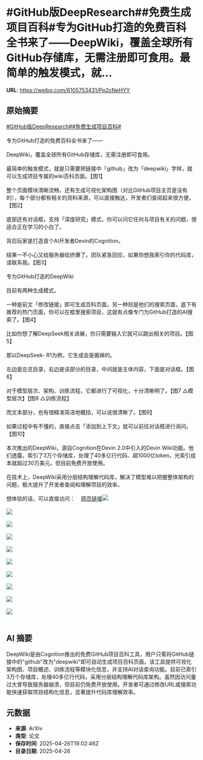 # #GitHub版DeepResearch##免费生成项目百科#专为GitHub打造的免费百科全书来了——DeepWiki，覆盖全球所有GitHub存储库，无需注册即可食用。最简单的触发模式，就...

**URL**: https://weibo.com/6105753431/Pp2cNeHYY

## 原始摘要

<a href="https://m.weibo.cn/search?containerid=231522type%3D1%26t%3D10%26q%3D%23GitHub%E7%89%88DeepResearch%23&amp;extparam=%23GitHub%E7%89%88DeepResearch%23" data-hide=""><span class="surl-text">#GitHub版DeepResearch#</span></a><a href="https://m.weibo.cn/search?containerid=231522type%3D1%26t%3D10%26q%3D%23%E5%85%8D%E8%B4%B9%E7%94%9F%E6%88%90%E9%A1%B9%E7%9B%AE%E7%99%BE%E7%A7%91%23&amp;extparam=%23%E5%85%8D%E8%B4%B9%E7%94%9F%E6%88%90%E9%A1%B9%E7%9B%AE%E7%99%BE%E7%A7%91%23" data-hide=""><span class="surl-text">#免费生成项目百科#</span></a><br><br>专为GitHub打造的免费百科全书来了——<br><br>DeepWiki，覆盖全球所有GitHub存储库，无需注册即可食用。<br><br>最简单的触发模式，就是只需要把链接中「github」改为「deepwiki」字样，就可以生成项目专属的wiki百科页面。【图1】<br><br>整个页面模块清晰流畅，还有生成可视化架构图（对比GitHub项目主页是没有的），每个部分都有相关的资料来源，可以直接触达，开发者们查阅起来很方便。【图2】<br><br>底部还有对话框，支持「深度研究」模式，你可以问它任何与项目有关的问题，很适合正在学习的小白了。<br><br>背后玩家是打造首个AI开发者Devin的Cognition。<br><br>结果一不小心又给服务器给挤爆了。团队紧急回应，如果你想我索引你的代码库，请联系我。【图3】<br><br>专为GitHub打造的DeepWiki<br><br>目前有两种生成模式。<br><br>一种是前文「修改链接」即可生成百科页面。另一种则是他们的搜索页面，底下有推荐的热门页面，你可以在框里搜索项目，这就有点像专门为GitHub打造的AI搜索了。【图4】<br><br>比如你想了解DeepSeek相关进展，你只需要输入它就可以跳出相关的项目。【图5】<br><br>那以DeepSeek- R1为例，它生成会是酱婶的。<br><br>左边是总览目录，右边是该部分的目录，中间就是主体内容，下面是对话框。【图6】<br><br>对于模型层次、架构、训练流程，它都进行了可视化，十分清晰明了。【图7 △模型层次】【图8 △训练流程】<br><br>而文本部分，也有很精准简洁地概括，可以说很清晰了。【图9】<br><br>如果过程中有不懂的，直接点击「添加到上下文」就可以前往对话框进行询问。【图10】<br><br>本次推出的DeepWiki，源自Cognition在Devin 2.0中引入的Devin Wiki功能。他们透露，索引了3万个存储库，处理了40多亿行代码、超1000亿token，光索引成本就超过30万美元，但目前免费开放使用。<br><br>在技术上，DeepWiki采用分层结构理解代码库，解决了模型难以把握整体架构的问题，极大提升了开发者查阅和理解项目的效率。<br><br>想体验的话，可以直接访问：<a href="https://weibo.cn/sinaurl?u=https%3A%2F%2Fdeepwiki.com" data-hide=""><span class="url-icon"><img style="width: 1rem;height: 1rem" src="https://h5.sinaimg.cn/upload/2015/09/25/3/timeline_card_small_web_default.png" referrerpolicy="no-referrer"></span><span class="surl-text">网页链接</span></a><img style="" src="https://tvax3.sinaimg.cn/large/006Fd7o3gy1i0u4kfipfuj30ua0ci42m.jpg" referrerpolicy="no-referrer"><br><br><img style="" src="https://tvax1.sinaimg.cn/large/006Fd7o3gy1i0u4knyu0pg311o0m8npg.gif" referrerpolicy="no-referrer"><br><br><img style="" src="https://tvax3.sinaimg.cn/large/006Fd7o3gy1i0u4km1x6ng314k0n2e83.gif" referrerpolicy="no-referrer"><br><br><img style="" src="https://tvax3.sinaimg.cn/large/006Fd7o3gy1i0u4kf18clj30le054t9m.jpg" referrerpolicy="no-referrer"><br><br><img style="" src="https://tvax2.sinaimg.cn/large/006Fd7o3gy1i0u4khl9ljj327s182qk5.jpg" referrerpolicy="no-referrer"><br><br><img style="" src="https://tvax2.sinaimg.cn/large/006Fd7o3gy1i0u4kgyrnoj31oi13a7j1.jpg" referrerpolicy="no-referrer"><br><br><img style="" src="https://tvax1.sinaimg.cn/large/006Fd7o3gy1i0u4kgtm93j325u12kare.jpg" referrerpolicy="no-referrer"><br><br><img style="" src="https://tvax3.sinaimg.cn/large/006Fd7o3gy1i0u4kfgkq8j320g0ly43g.jpg" referrerpolicy="no-referrer"><br><br><img style="" src="https://tvax3.sinaimg.cn/large/006Fd7o3gy1i0u4kfcsz9j320k0hwn0y.jpg" referrerpolicy="no-referrer"><br><br><img style="" src="https://tvax3.sinaimg.cn/large/006Fd7o3gy1i0u4kqifspg30yk0raqv9.gif" referrerpolicy="no-referrer"><br><br>

## AI 摘要

DeepWiki是由Cognition推出的免费GitHub项目百科工具，用户只需将GitHub链接中的"github"改为"deepwiki"即可自动生成项目百科页面。该工具提供可视化架构图、项目概述、训练流程等模块化信息，并支持AI对话查询功能。目前已索引3万个存储库，处理40多亿行代码，采用分层结构理解代码库架构。虽然因访问量过大曾导致服务器崩溃，但目前仍免费开放使用。开发者可通过修改URL或搜索功能快速获取项目结构化信息，显著提升代码库理解效率。

## 元数据

- **来源**: ArXiv
- **类型**: 论文
- **保存时间**: 2025-04-26T19:02:46Z
- **目录日期**: 2025-04-26
